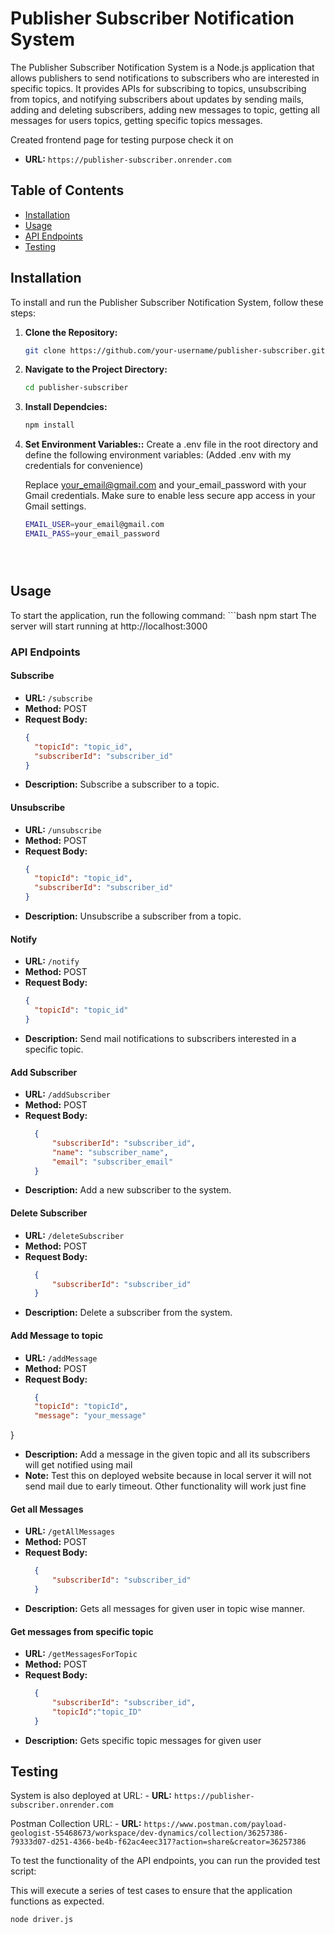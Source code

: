 # Publisher Subscriber Notification System

The Publisher Subscriber Notification System is a Node.js application that allows publishers to send notifications to subscribers who are interested in specific topics. It provides APIs for subscribing to topics, unsubscribing from topics, and notifying subscribers about updates by sending mails, adding and deleting subscribers, adding new messages to topic, getting all messages for users topics, getting specific topics messages.


Created frontend page for testing purpose check it on 
- **URL:** `https://publisher-subscriber.onrender.com`

## Table of Contents

- [Installation](#installation)
- [Usage](#usage)
- [API Endpoints](#api-endpoints)
- [Testing](#testing)

## Installation

To install and run the Publisher Subscriber Notification System, follow these steps:

1. **Clone the Repository:**

   ```bash
   git clone https://github.com/your-username/publisher-subscriber.git


2. **Navigate to the Project Directory:**

   ```bash
   cd publisher-subscriber

3. **Install Dependcies:**

   ```bash
   npm install

3. **Set Environment Variables::**
    Create a .env file in the root directory and define the following environment variables: (Added .env with my credentials for convenience)

    Replace your_email@gmail.com and your_email_password with your Gmail credentials. Make sure to enable less secure app access in your Gmail settings.
    ```bash
    EMAIL_USER=your_email@gmail.com
    EMAIL_PASS=your_email_password





## Usage
To start the application, run the following command:
    ```bash
    npm start
The server will start running at http://localhost:3000

### API Endpoints

#### Subscribe

- **URL:** `/subscribe`
- **Method:** POST
- **Request Body:**
  ```json
  {
    "topicId": "topic_id",
    "subscriberId": "subscriber_id"
  }
- **Description:** Subscribe a subscriber to a topic.

#### Unsubscribe

- **URL:** `/unsubscribe`
- **Method:** POST
- **Request Body:**
  ```json
  {
    "topicId": "topic_id",
    "subscriberId": "subscriber_id"
  }
- **Description:** Unsubscribe a subscriber from a topic.


#### Notify

- **URL:** `/notify`
- **Method:** POST
- **Request Body:**
  ```json
  {
    "topicId": "topic_id"
  }
- **Description:** Send mail notifications to subscribers interested in a specific topic.


#### Add Subscriber

- **URL:** `/addSubscriber`
- **Method:** POST
- **Request Body:**
  ```json
    {
        "subscriberId": "subscriber_id",
        "name": "subscriber_name",
        "email": "subscriber_email"
    }
- **Description:** Add a new subscriber to the system.
 
#### Delete Subscriber

- **URL:** `/deleteSubscriber`
- **Method:** POST
- **Request Body:**
  ```json
    {
        "subscriberId": "subscriber_id"
    }
- **Description:** Delete a subscriber from the system.

#### Add Message to topic

- **URL:** `/addMessage`
- **Method:** POST
- **Request Body:**
  ```json
    {
    "topicId": "topicId",
    "message": "your_message"
}
- **Description:** Add a message in the given topic and all its subscribers will get notified using mail
- **Note:** Test this on deployed website because in local server it will not send mail due to early timeout. Other functionality will work just fine


#### Get all Messages

- **URL:** `/getAllMessages`
- **Method:** POST
- **Request Body:**
  ```json
    {
        "subscriberId": "subscriber_id"
    }
- **Description:** Gets all messages for given user in topic wise manner.

#### Get messages from specific topic

- **URL:** `/getMessagesForTopic`
- **Method:** POST
- **Request Body:**
  ```json
    {
        "subscriberId": "subscriber_id",
        "topicId":"topic_ID"
    }
- **Description:** Gets specific topic messages for given user 
 
 

## Testing

System is also deployed at URL: - **URL:** `https://publisher-subscriber.onrender.com`


Postman Collection URL: - **URL:** `https://www.postman.com/payload-geologist-55468673/workspace/dev-dynamics/collection/36257386-79333d07-d251-4366-be4b-f62ac4eec317?action=share&creator=36257386`

To test the functionality of the API endpoints, you can run the provided test script:

This will execute a series of test cases to ensure that the application functions as expected.

```bash
node driver.js
